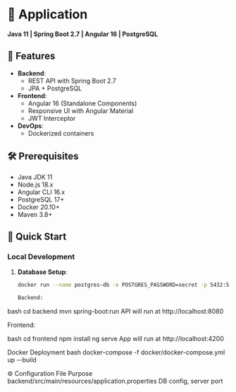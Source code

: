 # 🚀 Application 

**Java 11 | Spring Boot 2.7 | Angular 16 | PostgreSQL**


## 📌 Features

- **Backend**: 
  - REST API with Spring Boot 2.7
  - JPA + PostgreSQL
- **Frontend**:
  - Angular 16 (Standalone Components)
  - Responsive UI with Angular Material
  - JWT Interceptor
- **DevOps**:
  - Dockerized containers

## 🛠️ Prerequisites

- Java JDK 11
- Node.js 18.x
- Angular CLI 16.x
- PostgreSQL 17+
- Docker 20.10+
- Maven 3.8+


## 🚀 Quick Start

### Local Development

1. **Database Setup**:
   ```bash
   docker run --name postgres-db -e POSTGRES_PASSWORD=secret -p 5432:5432 -d postgres:17

   Backend:

bash
cd backend
mvn spring-boot:run
API will run at http://localhost:8080

Frontend:

bash
cd frontend
npm install
ng serve
App will run at http://localhost:4200

Docker Deployment
bash
docker-compose -f docker/docker-compose.yml up --build

⚙️ Configuration
File	Purpose
backend/src/main/resources/application.properties	DB config, server port
